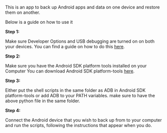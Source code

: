 This is an app to back up Android apps and data on one device and restore them on another.

Below is a guide on how to use it

**Step 1:**

Make sure Developer Options and USB debugging are turned on on both your devices. You can find a guide on how to do this [here](https://www.howtogeek.com/129728/how-to-access-the-developer-options-menu-and-enable-usb-debugging-on-android-4.2/).


**Step 2:**

Make sure you have the Android SDK platform tools installed on your Computer 
You can download Android SDK platform-tools [here](https://developer.android.com/studio/releases/platform-tools).

**Step 3:**

Either put the shell scripts in the same folder as ADB in Android SDK platform-tools or add ADB to  your PATH variables.
make sure to have the above python file in the same folder. 

**Step 4:**

Connect the Android device that you wish to back up from to your computer and run the scripts, following the instructions that appear when you do.

